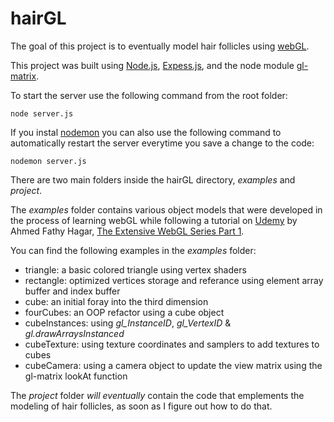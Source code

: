 # hairGL
The goal of this project is to eventually model hair follicles using [webGL](https://get.webgl.org).

This project was built using [Node.js](https://nodejs.org/en/),  [Expess.js](https://expressjs.com), and the node module [gl-matrix](https://www.npmjs.com/package/gl-matrix).

To start the server use the following command from the root folder:
```
node server.js 

```

If you instal [nodemon](https://nodemon.io/) you can also use the following command to automatically restart the server everytime you save a change to the code: 
```
nodemon server.js
```
There are two main folders inside the hairGL directory, *examples* and  *project*.  

The *examples* folder contains various object models that were developed in the process of learning webGL while following a tutorial on [Udemy](https://www.udemy.com) by Ahmed Fathy Hagar, [The Extensive WebGL Series Part 1](https://www.udemy.com/the-extensive-webgl-series-part1-low-level-basics/). 

You can find the following examples in the *examples* folder: 
- triangle: a basic colored triangle using vertex shaders
- rectangle: optimized vertices storage and referance using element array buffer and index buffer 
- cube: an initial foray into the third dimension 
- fourCubes: an OOP refactor using a cube object
- cubeInstances: using *gl_InstanceID*, *gl_VertexID* & *gl.drawArraysInstanced* 
- cubeTexture: using texture coordinates and samplers to add textures to cubes
- cubeCamera: using a camera object to update the view matrix using the gl-matrix lookAt function

The *project* folder *will eventually* contain the code that emplements the modeling of hair follicles, as soon as I figure out how to do that.  